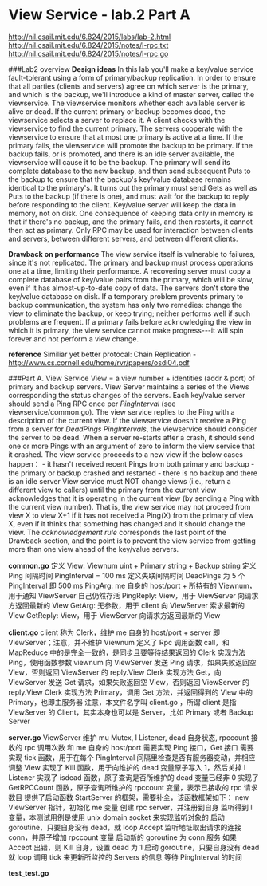 View Service - lab.2 Part A
==============================
http://nil.csail.mit.edu/6.824/2015/labs/lab-2.html
http://nil.csail.mit.edu/6.824/2015/notes/l-rpc.txt
http://nil.csail.mit.edu/6.824/2015/notes/l-rpc.go

###Lab2 overview
**Design ideas**
In this lab you'll make a key/value service fault-tolerant using a form of primary/backup replication.
In order to ensure that all parties (clients and servers) agree on which server is the primary, and which is the backup, we'll introduce a kind of master server, called the viewservice.
The viewservice monitors whether each available server is alive or dead. If the current primary or backup becomes dead, the viewservice selects a server to replace it.
A client checks with the viewservice to find the current primary. The servers cooperate with the viewservice to ensure that at most one primary is active at a time.
If the primary fails, the viewservice will promote the backup to be primary.
If the backup fails, or is promoted, and there is an idle server available, the viewservice will cause it to be the backup.
The primary will send its complete database to the new backup, and then send subsequent Puts to the backup to ensure that the backup's key/value database remains identical to the primary's.
It turns out the primary must send Gets as well as Puts to the backup (if there is one), and must wait for the backup to reply before responding to the client.
Key/value server will keep the data in memory, not on disk.
One consequence of keeping data only in memory is that if there's no backup, and the primary fails, and then restarts, it cannot then act as primary.
Only RPC may be used for interaction between clients and servers, between different servers, and between different clients.

**Drawback on performance**
The view service itself is vulnerable to failures, since it's not replicated.
The primary and backup must process operations one at a time, limiting their performance.
A recovering server must copy a complete database of key/value pairs from the primary, which will be slow, even if it has almost-up-to-date copy of data.
The servers don't store the key/value database on disk.
If a temporary problem prevents primary to backup communication, the system has only two remedies: change the view to eliminate the backup, or keep trying; neither performs well if such problems are frequent.
If a primary fails before acknowledging the view in which it is primary, the view service cannot make progress---it will spin forever and not perform a view change.

**reference**
Similiar yet better protocal: Chain Replication - http://www.cs.cornell.edu/home/rvr/papers/osdi04.pdf



###Part A. View Service
View = a view number + identities (addr & port) of primary and backup servers.
View Server maintains a series of the Views corresponding the status changes of the servers.
Each key/value server should send a Ping RPC once per *PingInterval* (see viewservice/common.go).
The view service replies to the Ping with a description of the current view.
If the viewservice doesn't receive a Ping from a server for *DeadPings PingIntervals*, the viewservice should consider the server to be dead.
When a server re-starts after a crash, it should send one or more Pings with an argument of zero to inform the view service that it crashed.
The view service proceeds to a new view if the below cases happen：
    - it hasn't received recent Pings from both primary and backup
    - the primary or backup crashed and restarted
    - there is no backup and there is an idle server
View service must NOT change views (i.e., return a different view to callers) until the primary from the current view acknowledges that it is operating in the current view (by sending a Ping with the current view number).
That is, the view service may not proceed from view X to view X+1 if it has not received a Ping(X) from the primary of view X, even if it thinks that something has changed and it should change the view.
The *acknowledgement rule* corresponds the last point of the Drawback section, and the point is to prevent the view service from getting more than one view ahead of the key/value servers.


**common.go**
定义 View:  Viewnum uint + Primary string + Backup  string
定义 Ping 间隔时间 PingInterval = 100 ms
定义失联间隔时间 DeadPings 为 5 个 PingInterval 即 500 ms
PingArg: me 自身的 host/port + 所持有的 Viewnum，用于通知 ViewServer 自己仍然存活
PingReply: View，用于 ViewServer 向请求方返回最新的 View
GetArg: 无参数，用于 client 向 ViewServer 索求最新的 View
GetReply: View，用于 ViewServer 向请求方返回最新的 View


**client.go**
client 称为 Clerk，维护 me 自身的 host/port + server 即 ViewServer；注意，并不维护 Viewnum
定义了 Rpc 调用函数 call，和 MapReduce 中的是完全一致的，是同步且要等待结果返回的
Clerk 实现方法 Ping，使用函数参数 viewnum 向 ViewServer 发送 Ping 请求，如果失败返回空 View，否则返回 ViewServer 的 reply.View
Clerk 实现方法 Get，向 ViewServer 发送 Get 请求，如果失败返回空 View，否则返回 ViewServer 的 reply.View
Clerk 实现方法 Primary，调用 Get 方法，并返回得到的 View 中的 Primary，也即主服务器
注意，本文件名字叫 client.go ，所谓 client 是指 ViewServer 的 Client，其实本身也可以是 Server，比如 Primary 或者 Backup Server


**server.go**
ViewServer 维护 mu Mutex, l Listener, dead 自身状态, rpccount 接收的 rpc 调用次数 和 me 自身的 host/port
需要实现 Ping 接口，Get 接口
需要实现 tick 函数，用于在每个 PingInterval 间隔里检查是否有服务器变动，并相应调整 View
实现了 Kill 函数，用于向维护的 dead 变量原子写入 1，然后关掉 l Listener
实现了 isdead 函数，原子查询是否所维护的 dead 变量已经非 0
实现了 GetRPCCount 函数，原子查询所维护的 rpccount 变量，表示已接收的 rpc 请求数目
提供了启动函数 StartServer 的框架，需要补全，该函数框架如下：
    new ViewServer 指针，初始化 me 变量
    创建 rpc server，并注册到自身
    监听得到 l 变量，本测试用例是使用 unix domain socket 来实现监听对象的
    启动 goroutine，只要自身没有 dead，就 loop
        Accept 监听地址取出请求的连接 conn，并原子增加 rpccount 变量
        启动新的 goroutine 为 conn 服务
        如果 Accept 出错，则 Kill 自身，设置 dead 为 1
    启动 goroutine，只要自身没有 dead 就 loop
        调用 tick 来更新所监控的 Servers 的信息
        等待 PingInterval 的时间


**test_test.go**
